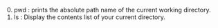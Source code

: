0. pwd : prints the absolute path name of the current working directory.
1. ls : Display the contents list of your current directory.
